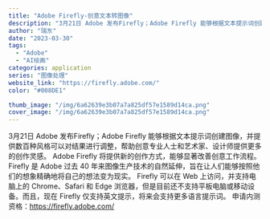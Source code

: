```yaml
---
title: "Adobe Firefly-创意文本转图像"
description: "3月21日 Adobe 发布Firefly；Adobe Firefly 能够根据文本提示词创建图像，并提供数百种风格可以"
author: "瑞东"
date: "2023-03-30"
tags:
  - "Adobe"
  - "AI绘画"
categories: application
series: "图像处理"
website_link: "https://firefly.adobe.com/"
color: "#008DE1"

thumb_image: "/img/6a62639e3b07a7a825df57e1589d14ca.png"
cover_image: "/img/6a62639e3b07a7a825df57e1589d14ca.png"
---
```


3月21日 Adobe 发布Firefly；Adobe Firefly 能够根据文本提示词创建图像，并提供数百种风格可以对结果进行调整，帮助创意专业人士和艺术家、设计师提供更多的创作灵感。 Adobe Firefly 将提供新的创作方式，能够显著改善创意工作流程。Firefly 是 Adobe 过去 40 年来图像生产技术的自然延伸，旨在让人们能够按照他们的想象精确地将自己的想法变为现实。 Firefly 可以在 Web 上访问，并支持电脑上的 Chrome、Safari 和 Edge 浏览器，但是目前还不支持平板电脑或移动设备。而且，现在 Firefly 仅支持英文提示，将来会支持更多语言提示词。 申请内测资格：https://firefly.adobe.com/